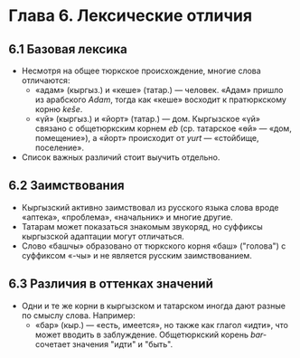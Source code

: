# Глава 6. Лексические отличия

## 6.1 Базовая лексика
- Несмотря на общее тюркское происхождение, многие слова отличаются:
  - «адам» (кыргыз.) и «кеше» (татар.) — человек. «Адам» пришло из арабского *Adam*, тогда как «кеше» восходит к пратюркскому корню *keše*.
  - «үй» (кыргыз.) и «йорт» (татар.) — дом. Кыргызское «үй» связано с общетюркским корнем *eb* (ср. татарское «өй» — «дом, помещение»), а «йорт» происходит от *yurt* — «стойбище, поселение».
- Список важных различий стоит выучить отдельно.

## 6.2 Заимствования
- Кыргызский активно заимствовал из русского языка слова вроде «аптека», «проблема», «начальник» и многие другие.
- Татарам может показаться знакомым звукоряд, но суффиксы кыргызской адаптации могут отличаться.
- Слово «башчы» образовано от тюркского корня «баш» ("голова") с суффиксом «-чы» и не является русским заимствованием.

## 6.3 Различия в оттенках значений
- Одни и те же корни в кыргызском и татарском иногда дают разные по смыслу слова. Например:
  - «бар» (кыр.) — «есть, имеется», но также как глагол «идти», что может вводить в заблуждение. Общетюркский корень *bar-* сочетает значения "идти" и "быть".

